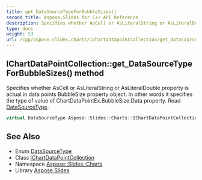 ```yaml
---
title: get_DataSourceTypeForBubbleSizes()
second_title: Aspose.Slides for C++ API Reference
description: Specifies whether AsCell or AsLiteralString or AsLiteralDouble property is actual in data points BubbleSize property object. In other words it specifies the type of value of ChartDataPointEx.BubbleSize.Data property. Read DataSourceType.
type: docs
weight: 53
url: /cpp/aspose.slides.charts/ichartdatapointcollection/get_datasourcetypeforbubblesizes/
---
```

## IChartDataPointCollection::get_DataSourceTypeForBubbleSizes() method


Specifies whether AsCell or AsLiteralString or AsLiteralDouble property is actual in data points BubbleSize property object. In other words it specifies the type of value of ChartDataPointEx.BubbleSize.Data property. Read [DataSourceType](../../datasourcetype/).

```cpp
virtual DataSourceType Aspose::Slides::Charts::IChartDataPointCollection::get_DataSourceTypeForBubbleSizes()=0
```

## See Also

* Enum [DataSourceType](../datasourcetype/)
* Class [IChartDataPointCollection](./)
* Namespace [Aspose::Slides::Charts](../)
* Library [Aspose.Slides](../../)